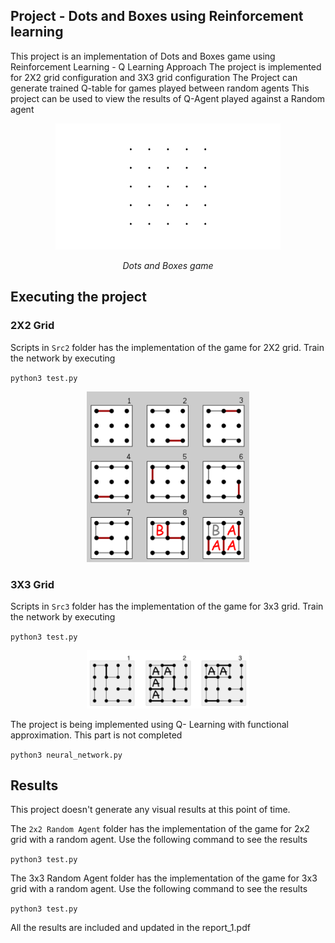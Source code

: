 ## Project - Dots and Boxes using Reinforcement learning
This project is an implementation of Dots and Boxes game using Reinforcement Learning - Q Learning Approach
The project is implemented for 2X2 grid configuration and 3X3 grid configuration
The Project can generate trained Q-table for games played between random agents
This project can be used to view the results of Q-Agent played against a Random agent


<p align="center">
<img src="images/dtosandboxes.gif" alt="dotsandboxes" width="360">
</p>
<p align="center">
<em>Dots and Boxes game</em>
</p>


## Executing the project 

### 2X2 Grid
Scripts in `Src2` folder has the implementation of the game for 2X2 grid. Train the network by executing

`python3 test.py`

<p align="center">
<img src="images/2x2.png" width="260">
</p>

### 3X3 Grid
Scripts in `Src3` folder has the implementation of the game for 3x3 grid. Train the network by executing 

`python3 test.py`

<p align="center">
<img src="images/3x3.png" width="260">
</p>


The project is being implemented using Q- Learning with functional approximation. This part is not completed

`python3 neural_network.py`

## Results
This project doesn't generate any visual results at this point of time. 

The `2x2 Random Agent` folder has the implementation of the game for 2x2 grid with a random agent. Use the following command to see the results

`python3 test.py`

The 3x3 Random Agent folder has the implementation of the game for 3x3 grid with a random agent. Use the following command to see the results

`python3 test.py`

All the results are included and updated in the report_1.pdf
